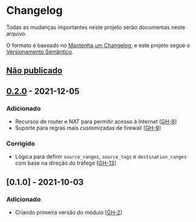 # Changelog

Todas as mudanças importantes neste projeto serão documentas neste arquivo.

O formato é baseado no [Mantenha um Changelog](https://keepachangelog.com/pt-BR/1.0.0/), e este projeto segue o [Versionamento Semântico](https://semver.org/lang/pt-BR/spec/v2.0.0.html).

## [Não publicado]

[Não publicado]: https://github.com/mentoriaiac/iac-modulo-rede-gcp/compare/v0.1.0...HEAD

## [0.2.0] - 2021-12-05
### Adicionado
- Recursos de router e NAT para permitir acesso à Internet [[GH-8](https://github.com/mentoriaiac/iac-modulo-rede-gcp/pull/8)]
- Suporte para regras mais customizadas de firewall [[GH-9](https://github.com/mentoriaiac/iac-modulo-rede-gcp/pull/9)]

[0.2.0]: https://github.com/mentoriaiac/iac-modulo-rede-gcp/releases/tag/v0.1.0

### Corrigido
- Lógica para definir `source_ranges`, `source_tags` e `destination_ranges` com base na direção do tráfego [[GH-13](https://github.com/mentoriaiac/iac-modulo-rede-gcp/pull/13)]

## [0.1.0] - 2021-10-03
### Adicionado
- Criando primeira versão do módulo [[GH-2](https://github.com/mentoriaiac/iac-modulo-rede-gcp/pull/2)]

[0.2.0]: https://github.com/mentoriaiac/iac-modulo-rede-gcp/releases/tag/v0.1.0
